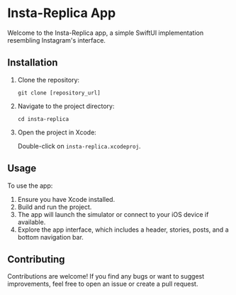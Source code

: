 <!DOCTYPE html>
<html lang="en">
<head>
    <meta charset="UTF-8">
    <meta name="viewport" content="width=device-width, initial-scale=1.0">
</head>
<body>
    <h1>Insta-Replica App</h1>
    <p>Welcome to the Insta-Replica app, a simple SwiftUI implementation resembling Instagram's interface.</p>
    <h2>Installation</h2>
    <ol>
        <li>Clone the repository:</li>
        <pre><code>git clone [repository_url]</code></pre>
        <li>Navigate to the project directory:</li>
        <pre><code>cd insta-replica</code></pre>
        <li>Open the project in Xcode:</li>
        <p>Double-click on <code>insta-replica.xcodeproj</code>.</p>
    </ol>
    <h2>Usage</h2>
    <p>To use the app:</p>
    <ol>
        <li>Ensure you have Xcode installed.</li>
        <li>Build and run the project.</li>
        <li>The app will launch the simulator or connect to your iOS device if available.</li>
        <li>Explore the app interface, which includes a header, stories, posts, and a bottom navigation bar.</li>
    </ol>
    <h2>Contributing</h2>
    <p>Contributions are welcome! If you find any bugs or want to suggest improvements, feel free to open an issue or create a pull request.</p>
</body>
</html>
